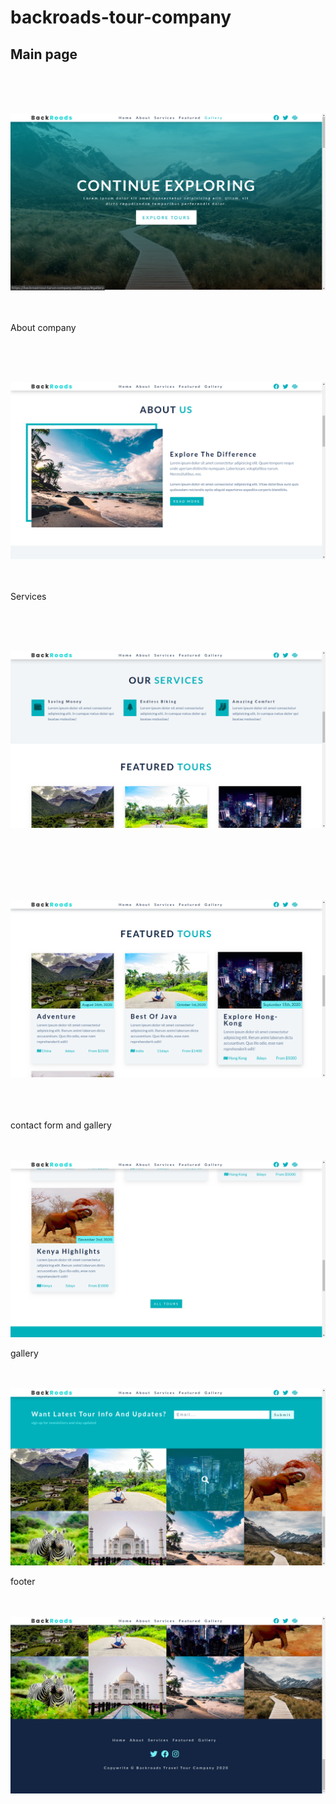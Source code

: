 # backroads-tour-company

<h2>Main page</h2>
<br/>
<br/>
<br/>


![](https://github.com/nttarun/backroads-tour-company/blob/main/screenshots/picture1.png)
<br/>
<br/>
<br/>

About company

<br/>
<br/>
<br/>

![](https://github.com/nttarun/backroads-tour-company/blob/main/screenshots/picture2.png)
<br/>
<br/>
<br/>

Services

<br/>
<br/>
<br/>

![](https://github.com/nttarun/backroads-tour-company/blob/main/screenshots/picture3.png)
<br/>
<br/>
<br/>

<br/>
<br/>
<br/>


![](https://github.com/nttarun/backroads-tour-company/blob/main/screenshots/picture4.png)

<br/>
<br/>
<br/>
contact form and gallery

<br/>
<br/>
<br/>

![](https://github.com/nttarun/backroads-tour-company/blob/main/screenshots/picture5.png)


gallery
<br/>
<br/>
<br/>

![](https://github.com/nttarun/backroads-tour-company/blob/main/screenshots/picture6.png)

footer
<br/>
<br/>
<br/>

![](https://github.com/nttarun/backroads-tour-company/blob/main/screenshots/picture7.png)
